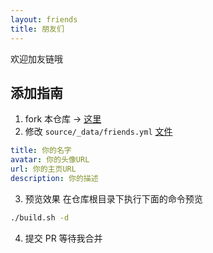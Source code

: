 ```yaml
---
layout: friends
title: 朋友们
---
```


<!-- more -->

欢迎加友链哦

## 添加指南
1. fork 本仓库 -> [这里](https://github.com/kagura114/kagurach.uk)
2. 修改 `source/_data/friends.yml` [文件](https://github.com/kagura114/kagurach.uk/blob/main/source/_data/friends.yml) 
  ```yaml
  title: 你的名字
  avatar: 你的头像URL
  url: 你的主页URL
  description: 你的描述
  ```
3. 预览效果
  在仓库根目录下执行下面的命令预览
  ```sh
  ./build.sh -d
  ```
4. 提交 PR 等待我合并

